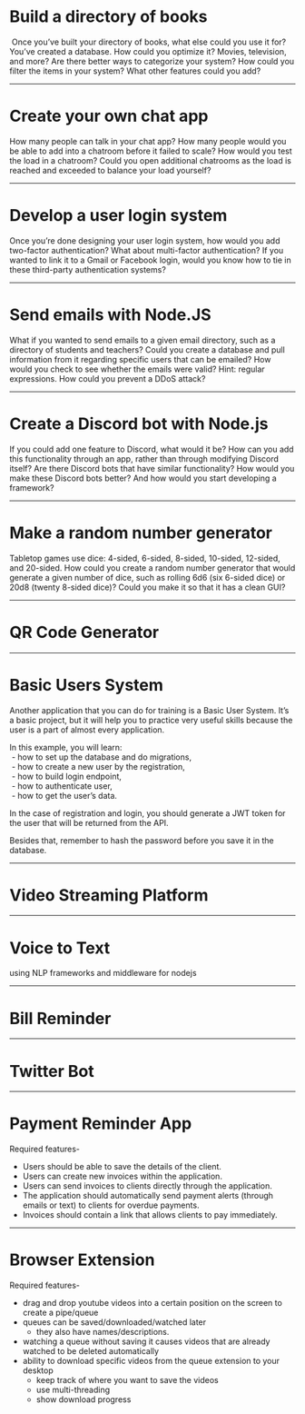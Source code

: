 
# Build a directory of books
 Once you’ve built your directory of books, what else could you use it for? You’ve created a database. How could you optimize it? Movies, television, and more? Are there better ways to categorize your system? How could you filter the items in your system? What other features could you add?

---

# Create your own chat app
How many people can talk in your chat app? How many people would you be able to add into a chatroom before it failed to scale? How would you test the load in a chatroom? Could you open additional chatrooms as the load is reached and exceeded to balance your load yourself?


---

# Develop a user login system
Once you’re done designing your user login system, how would you add two-factor authentication? What about multi-factor authentication? If you wanted to link it to a Gmail or Facebook login, would you know how to tie in these third-party authentication systems?

---

# Send emails with Node.JS
What if you wanted to send emails to a given email directory, such as a directory of students and teachers? Could you create a database and pull information from it regarding specific users that can be emailed? How would you check to see whether the emails were valid? Hint: regular expressions. How could you prevent a DDoS attack?


---

# Create a Discord bot with Node.js
If you could add one feature to Discord, what would it be? How can you add this functionality through an app, rather than through modifying Discord itself? Are there Discord bots that have similar functionality? How would you make these Discord bots better? And how would you start developing a framework?

---

# Make a random number generator
Tabletop games use dice: 4-sided, 6-sided, 8-sided, 10-sided, 12-sided, and 20-sided. How could you create a random number generator that would generate a given number of dice, such as rolling 6d6 (six 6-sided dice) or 20d8 (twenty 8-sided dice)? Could you make it so that it has a clean GUI?


----

# QR Code Generator


---

# Basic Users System

Another application that you can do for training is a Basic User System. It’s a basic project, but it will help you to practice very useful skills because the user is a part of almost every application. 

In this example, you will learn:  
 - how to set up the database and do migrations,  
 - how to create a new user by the registration,  
 - how to build login endpoint,  
 - how to authenticate user,  
 - how to get the user’s data.

In the case of registration and login, you should generate a JWT token for the user that will be returned from the API.

Besides that, remember to hash the password before you save it in the database.

---

# Video Streaming Platform


---

# Voice to Text
using NLP frameworks and middleware for nodejs


---

# Bill Reminder


---

# Twitter Bot


---

# Payment Reminder App
Required features-

-   Users should be able to save the details of the client.
-   Users can create new invoices within the application.
-   Users can send invoices to clients directly through the application.
-   The application should automatically send payment alerts (through emails or text) to clients for overdue payments.
-   Invoices should contain a link that allows clients to pay immediately.

---

# Browser Extension
Required features-

- drag and drop youtube videos into a certain position on the screen to create a pipe/queue
- queues can be saved/downloaded/watched later 
	- they also have names/descriptions.
- watching a queue without saving it causes videos that are already watched to be deleted automatically
- ability to download specific videos from the queue extension to your desktop 
	- keep track of where you want to save the videos
	- use multi-threading
	- show download progress
